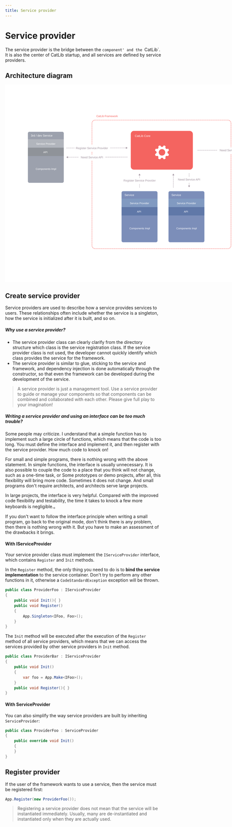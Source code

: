 ```yaml
---
title: Service provider
---
```


# Service provider

The service provider is the bridge between the `component' and the `CatLib`. It is also the center of CatLib startup, and all services are defined by service providers.

## Architecture diagram

<img src="../imgs/architecture-diagram.svg" alt="architecture-diagram" style="max-width:1200px;">

## Create service provider

Service providers are used to describe how a service provides services to users. These relationships often include whether the service is a singleton, how the service is initialized after it is built, and so on.

##### Why use a service provider?

- The service provider class can clearly clarify from the directory structure which class is the service registration class. If the service provider class is not used, the developer cannot quickly identify which class provides the service for the framework.
- The service provider is similar to glue, sticking to the service and framework, and dependency injection is done automatically through the constructor, so that even the framework can be developed during the development of the service.

> A service provider is just a management tool. Use a service provider to guide or manage your components so that components can be combined and collaborated with each other. Please give full play to your imagination!

##### Writing a service provider and using an interface can be too much trouble?

Some people may criticize. I understand that a simple function has to implement such a large circle of functions, which means that the code is too long. You must define the interface and implement it, and then register with the service provider. How much code to knock on!

For small and simple programs, there is nothing wrong with the above statement. In simple functions, the interface is usually unnecessary. It is also possible to couple the code to a place that you think will not change, such as a one-time task, or Some prototypes or demo projects, after all, this flexibility will bring more code.
Sometimes it does not change. And small programs don't require architects, and architects serve large projects.

In large projects, the interface is very helpful. Compared with the improved code flexibility and testability, the time it takes to knock a few more keyboards is negligible.。

If you don't want to follow the interface principle when writing a small program, go back to the original mode, don't think there is any problem, then there is nothing wrong with it. But you have to make an assessment of the drawbacks it brings.

#### With IServiceProvider

Your service provider class must implement the `IServiceProvider` interface, which contains `Register` and `Init` methods.

In the `Register` method, the only thing you need to do is to **bind the service implementation** to the service container. Don't try to perform any other functions in it, otherwise a `CodeStandardException` exception will be thrown.

``` csharp
public class ProviderFoo : IServiceProvider
{
    public void Init(){ }
    public void Register()
    {
        App.Singleton<IFoo, Foo>();
    }
}
```

The `Init` method will be executed after the execution of the `Register` method of all service providers, which means that we can access the services provided by other service providers in `Init` method.

``` csharp
public class ProviderBar : IServiceProvider
{
    public void Init()
    { 
        var foo = App.Make<IFoo>();
    }
    public void Register(){ }
}
```

#### With ServiceProvider

You can also simplify the way service providers are built by inheriting `ServiceProvider`:

``` csharp
public class ProviderFoo : ServiceProvider
{
    public override void Init()
    { 
    }
}
```

## Register provider

If the user of the framework wants to use a service, then the service must be registered first:

``` csharp
App.Register(new ProviderFoo());
```

> Registering a service provider does not mean that the service will be instantiated immediately. Usually, many are de-instantiated and instantiated only when they are actually used.